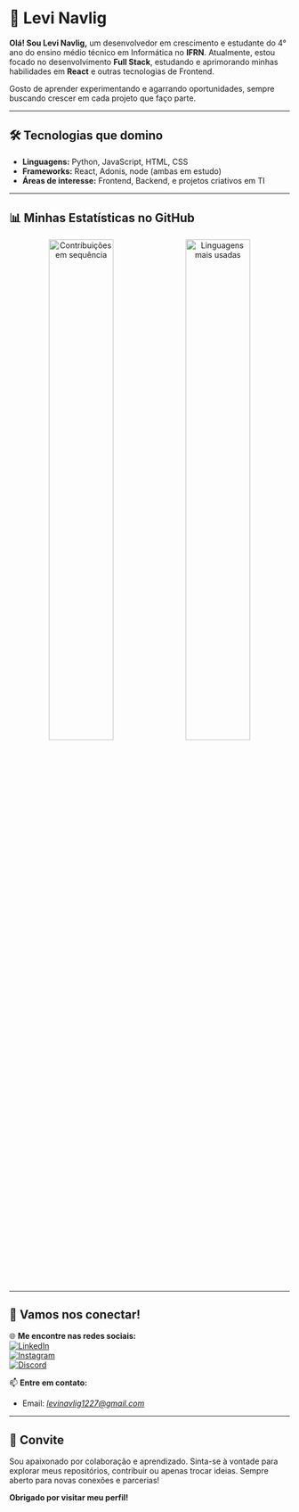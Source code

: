 # 🚀 Levi Navlig  

**Olá! Sou Levi Navlig,** um desenvolvedor em crescimento e estudante do 4° ano do ensino médio técnico em Informática no **IFRN**. Atualmente, estou focado no desenvolvimento **Full Stack**, estudando e aprimorando minhas habilidades em **React** e outras tecnologias de Frontend.  

Gosto de aprender experimentando e agarrando oportunidades, sempre buscando crescer em cada projeto que faço parte.  

---

## 🛠️ **Tecnologias que domino**  
- **Linguagens:** Python, JavaScript, HTML, CSS  
- **Frameworks:** React, Adonis, node (ambas em estudo)  
- **Áreas de interesse:** Frontend, Backend, e projetos criativos em TI  

---

## 📊 **Minhas Estatísticas no GitHub**  
<div style="text-align: center;, height: 200px;">
  <!--
  <img src="https://github-readme-stats.vercel.app/api?username=levi-navlig&show_icons=true&theme=radical" alt="Estatísticas do GitHub de Levi" width="48%" />  
  No Momento essa aqui vai estar econdida kkkkkk
  -->
  
  <img src="https://streak-stats.demolab.com?user=levi-navlig&theme=radical" alt="Contribuições em sequência" width="48%" />  
  
  <img src="https://github-readme-stats.vercel.app/api/top-langs/?username=levi-navlig&layout=compact&theme=radical" alt="Linguagens mais usadas" width="48%" />  
</div>

---

## 🌟 **Vamos nos conectar!**  

🌐 **Me encontre nas redes sociais:**  
  [![LinkedIn](https://img.shields.io/badge/LinkedIn-0077B5?style=for-the-badge&logo=linkedin&logoColor=white)](https://linkedin.com/in/levi-navlig)  
  [![Instagram](https://img.shields.io/badge/Instagram-E4405F?style=for-the-badge&logo=instagram&logoColor=white)](https://instagram.com/navlig_levi)  
  [![Discord](https://img.shields.io/badge/Discord-7289DA?style=for-the-badge&logo=discord&logoColor=white)](https://discord.com/invite/navlig_levi)  
  
📫 **Entre em contato:**  
- Email: *levinavlig1227@gmail.com*  

---

## 🎯 **Convite**  
Sou apaixonado por colaboração e aprendizado. Sinta-se à vontade para explorar meus repositórios, contribuir ou apenas trocar ideias. Sempre aberto para novas conexões e parcerias!  

**Obrigado por visitar meu perfil!**  

<!--
- Caso queira mais personalização, acesse os geradores:  
  - [GitHub Readme Stats](https://github.com/anuraghazra/github-readme-stats)  
  - [GitHub Streak Stats](https://github.com/denvercoder1/github-readme-streak-stats)  

- 🔭 I’m currently working on ...
- 🌱 I’m currently learning ...
- 👯 I’m looking to collaborate on ...
- 🤔 I’m looking for help with ...
- 💬 Ask me about ...
- 📫 How to reach me: ...
- 😄 Pronouns: ...
- ⚡ Fun fact: ...
-->
